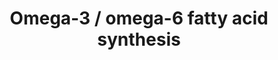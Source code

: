 ---
annotations:
- id: PW:0001137
  parent: classic metabolic pathway
  type: Pathway Ontology
  value: unsaturated fatty acid biosynthetic pathway
- id: PW:0000058
  parent: classic metabolic pathway
  type: Pathway Ontology
  value: fatty acid metabolic pathway
- id: PW:0001253
  parent: classic metabolic pathway
  type: Pathway Ontology
  value: fatty acid omega degradation pathway
- id: PW:0001136
  parent: classic metabolic pathway
  type: Pathway Ontology
  value: fatty acid elongation pathway
authors:
- Eoinfahy
- Ryanmiller
- DeSl
- Egonw
- Eweitz
communities:
- Lipids
description: This pathway is inspired by the Lipidmaps>Omega-3 and omega-6 fatty acids)
  [https://lipidmaps.org/resources/pathways/vanted.php]. Omega-3 and omega-6 FAs (Fatty
  acids) are important fats obtained from diet, and are both polyunsaturated (indicating
  many double bonds in the lipid tail).The position of the double bond is given in
  the name of the lipid, for example 22:2(13Z,16Z) means a tail length of 22 carbons,
  with 2 double bond. One double bond is at the 13 Carbon, the second on the 16th.This
  number is counted from the tail end of the lipid chain (indicating that the example
  lipid is a 22 - 16 = omega-6 FA).
last-edited: 2021-05-23
organisms:
- Mus musculus
redirect_from:
- /index.php/Pathway:WP4350
- /instance/WP4350
revision: null
schema-jsonld:
- '@context': https://schema.org/
  '@id': https://wikipathways.github.io/pathways/WP4350.html
  '@type': Dataset
  creator:
    '@type': Organization
    name: WikiPathways
  description: This pathway is inspired by the Lipidmaps>Omega-3 and omega-6 fatty
    acids) [https://lipidmaps.org/resources/pathways/vanted.php]. Omega-3 and omega-6
    FAs (Fatty acids) are important fats obtained from diet, and are both polyunsaturated
    (indicating many double bonds in the lipid tail).The position of the double bond
    is given in the name of the lipid, for example 22:2(13Z,16Z) means a tail length
    of 22 carbons, with 2 double bond. One double bond is at the 13 Carbon, the second
    on the 16th.This number is counted from the tail end of the lipid chain (indicating
    that the example lipid is a 22 - 16 = omega-6 FA).
  keywords:
  - 20:2(11Z,14Z)
  - 20:3(11Z,14Z,17Z)
  - 20:4(8Z,11Z,14Z,17Z)
  - 20:5(5Z,8Z,11Z,14Z,17Z)
  - 22:2(13Z,16Z)
  - 22:4(7Z,10Z,13Z,16Z)
  - 22:5(4Z,7Z,10Z,13Z,16Z)
  - 22:5(7Z,10Z,13Z,16Z,19Z)
  - 24:4(9Z,12Z,15Z,18Z)
  - 24:5(6Z,9Z,12Z,15Z,18Z)
  - 24:5(9Z,12Z,15Z,18Z,21Z)
  - 24:6(6Z,9Z,12Z,15Z,18Z,21Z)
  - Acls3
  - Acls4
  - Acot1
  - Acot2
  - Acox1
  - Acox3
  - Acsl1
  - Acsl3
  - Acsl4
  - Arachidonic acid
  - Arachidonoyl-CoA
  - Bishomo-gamma-linolenic acid
  - CoA(18:2(9Z,12Z))
  - CoA(18:3(6Z,9Z,12Z))
  - CoA(18:3(9Z,12Z,15Z))
  - CoA(18:4(6Z,9Z,12Z,15Z))
  - CoA(20:2(11Z,14Z))
  - CoA(20:3(11Z,14Z,17Z))
  - CoA(20:3(8Z,11Z,14Z))
  - CoA(20:4(8Z,11Z,14Z,17Z))
  - CoA(20:5)
  - CoA(22:2)
  - CoA(22:4)
  - CoA(22:5(4Z,7Z,10Z,13Z,16Z))
  - CoA(22:5(7Z,10Z,13Z,16Z,19Z))
  - CoA(22:6)
  - CoA(24:4)
  - CoA(24:5(6Z,9Z,12Z,15Z,18Z))
  - CoA(24:5(9Z,12Z,15Z,18Z,21Z))
  - CoA(24:6)
  - DHA
  - Elovl2
  - Elovl5
  - Fads1
  - Fads2
  - Glycerophospholipids
  - Linoleic acid
  - Pla2g4a
  - Pla2g4b
  - Pla2g5
  - Pla2g6
  - Stearidonic acid
  - alpha-Linolenic acid
  - gamma-Linolenic acid
  license: CC0
  name: Omega-3 / omega-6 fatty acid synthesis
seo: CreativeWork
title: Omega-3 / omega-6 fatty acid synthesis
wpid: WP4350
---